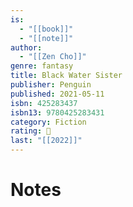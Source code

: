 ```yaml
---
is:
  - "[[book]]"
  - "[[note]]"
author:
  - "[[Zen Cho]]"
genre: fantasy
title: Black Water Sister
publisher: Penguin
published: 2021-05-11
isbn: 425283437
isbn13: 9780425283431
category: Fiction
rating: 🤞
last: "[[2022]]"
---
```

# Notes
